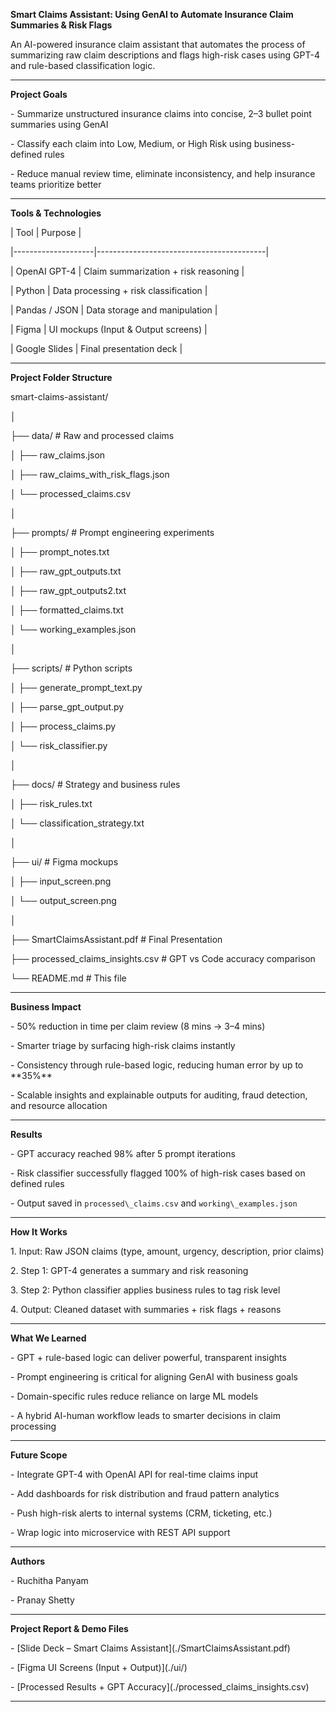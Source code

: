 **Smart Claims Assistant: Using GenAI to Automate Insurance Claim Summaries \& Risk Flags**



An AI-powered insurance claim assistant that automates the process of summarizing raw claim descriptions and flags high-risk cases using GPT-4 and rule-based classification logic.



---



**Project Goals**



\- Summarize unstructured insurance claims into concise, 2–3 bullet point summaries using GenAI

\- Classify each claim into Low, Medium, or High Risk using business-defined rules

\- Reduce manual review time, eliminate inconsistency, and help insurance teams prioritize better



---



**Tools \& Technologies**



| Tool               | Purpose                                  |

|--------------------|------------------------------------------|

| OpenAI GPT-4       | Claim summarization + risk reasoning     |

| Python             | Data processing + risk classification    |

| Pandas / JSON      | Data storage and manipulation            |

| Figma              | UI mockups (Input \& Output screens)      |

| Google Slides      | Final presentation deck                  |



---



**Project Folder Structure**



smart-claims-assistant/

│

├── data/ # Raw and processed claims

│ ├── raw\_claims.json

│ ├── raw\_claims\_with\_risk\_flags.json

│ └── processed\_claims.csv

│

├── prompts/ # Prompt engineering experiments

│ ├── prompt\_notes.txt

│ ├── raw\_gpt\_outputs.txt

│ ├── raw\_gpt\_outputs2.txt

│ ├── formatted\_claims.txt

│ └── working\_examples.json

│

├── scripts/ # Python scripts

│ ├── generate\_prompt\_text.py

│ ├── parse\_gpt\_output.py

│ ├── process\_claims.py

│ └── risk\_classifier.py

│

├── docs/ # Strategy and business rules

│ ├── risk\_rules.txt

│ └── classification\_strategy.txt

│

├── ui/ # Figma mockups

│ ├── input\_screen.png

│ └── output\_screen.png

│

├── SmartClaimsAssistant.pdf # Final Presentation

├── processed\_claims\_insights.csv # GPT vs Code accuracy comparison

└── README.md # This file





---



**Business Impact**



\- 50% reduction in time per claim review (8 mins → 3–4 mins)

\- Smarter triage by surfacing high-risk claims instantly

\- Consistency through rule-based logic, reducing human error by up to \*\*35%\*\*

\- Scalable insights and explainable outputs for auditing, fraud detection, and resource allocation



---



**Results**



\- GPT accuracy reached 98% after 5 prompt iterations

\- Risk classifier successfully flagged 100% of high-risk cases based on defined rules

\- Output saved in `processed\_claims.csv` and `working\_examples.json`



---



**How It Works**



1\. Input: Raw JSON claims (type, amount, urgency, description, prior claims)

2\. Step 1: GPT-4 generates a summary and risk reasoning

3\. Step 2: Python classifier applies business rules to tag risk level

4\. Output: Cleaned dataset with summaries + risk flags + reasons



---



**What We Learned**



\- GPT + rule-based logic can deliver powerful, transparent insights

\- Prompt engineering is critical for aligning GenAI with business goals

\- Domain-specific rules reduce reliance on large ML models

\- A hybrid AI-human workflow leads to smarter decisions in claim processing



---



**Future Scope**



\- Integrate GPT-4 with OpenAI API for real-time claims input

\- Add dashboards for risk distribution and fraud pattern analytics

\- Push high-risk alerts to internal systems (CRM, ticketing, etc.)

\- Wrap logic into microservice with REST API support



---



**Authors**



\- Ruchitha Panyam

\- Pranay Shetty



---



**Project Report \& Demo Files**



\- \[Slide Deck – Smart Claims Assistant](./SmartClaimsAssistant.pdf)

\- \[Figma UI Screens (Input + Output)](./ui/)

\- \[Processed Results + GPT Accuracy](./processed\_claims\_insights.csv)



---




